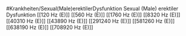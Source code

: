 #Krankheiten/Sexual(Male)erektilerDysfunktion
Sexual (Male) erektiler Dysfunktion
[[120 Hz (E)]]
[[560 Hz (E)]]
[[1760 Hz (E)]]
[[8320 Hz (E)]]
[[40310 Hz (E)]]
[[43890 Hz (E)]]
[[291240 Hz (E)]]
[[581260 Hz (E)]]
[[638190 Hz (E)]]
[[708920 Hz (E)]]